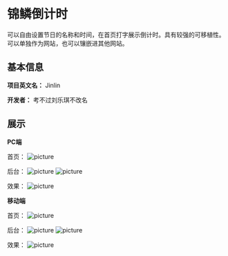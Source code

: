 # 锦鳞倒计时

可以自由设置节日的名称和时间，在首页打字展示倒计时。具有较强的可移植性。可以单独作为网站，也可以镶嵌进其他网站。

## 基本信息

**项目英文名：** Jinlin

**开发者：** 考不过刘乐琪不改名

## 展示

**PC端**

首页：
![picture](JINLIN/images/26ee72178d3ef204cfba836a4f4a9b2.png)

后台：
![picture](JINLIN/images/网页捕获_18-1-2022_11431_42.192.72.187.jpeg)
![picture](JINLIN/images/网页捕获_18-1-2022_11611_42.192.72.187.jpeg)

效果：
![picture](JINLIN/images/微信图片_20220118110642.png)

**移动端**

首页：
![picture](JINLIN/images/微信图片_20220118111617.jpg)

后台：
![picture](JINLIN/images/微信图片_20220118111629.jpg)
![picture](JINLIN/images/微信图片_20220118111634.jpg)

效果：
![picture](JINLIN/images/微信图片_20220118111639.jpg)

